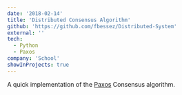 ```yaml
---
date: '2018-02-14'
title: 'Distributed Consensus Algorithm'
github: 'https://github.com/fbessez/Distributed-System'
external: ''
tech:
  - Python
  - Paxos
company: 'School'
showInProjects: true
---
```


A quick implementation of the [Paxos](https://www.the-paper-trail.org/post/2009-02-03-consensus-protocols-paxos/) Consensus algorithm.
